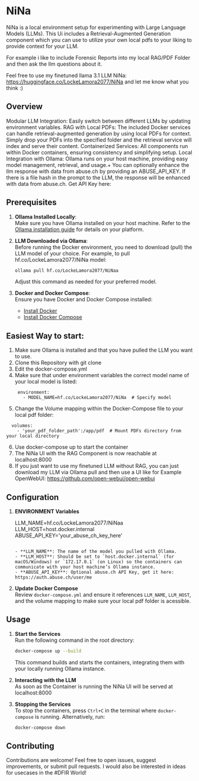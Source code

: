 # NiNa

NiNa is a local environment setup for experimenting with Large Language Models (LLMs).
This Ui includes a Retrieval-Augmented Generation component which you can use to utilize your own local pdfs to your liking to provide context for your LLM.

For example i like to include Forensic Reports into my local RAG/PDF Folder and then ask the llm questions about it.

Feel free to use my finetuned llama 3.1 LLM NiNa: https://huggingface.co/LockeLamora2077/NiNa and let me know what you think :)


## Overview


Modular LLM Integration: Easily switch between different LLMs by updating environment variables.
RAG with Local PDFs: The included Docker services can handle retrieval-augmented generation by using local PDFs for context. Simply drop your PDFs into the specified folder and the retrieval service will index and serve their content.
Containerized Services: All components run within Docker containers, ensuring consistency and simplifying setup.
Local Integration with Ollama: Ollama runs on your host machine, providing easy model management, retrieval, and usage.+
You can optionally enhance the llm response with data from abuse.ch by providing an ABUSE_API_KEY. 
If there is a file hash in the prompt to the LLM, the response will be enhanced with data from abuse.ch.
Get API Key here:


## Prerequisites

1. **Ollama Installed Locally**:  
   Make sure you have Ollama installed on your host machine. Refer to the [Ollama installation guide](https://docs.ollama.ai/getting-started/installation) for details on your platform.

2. **LLM Downloaded via Ollama**:  
   Before running the Docker environment, you need to download (pull) the LLM model of your choice. For example, to pull hf.co/LockeLamora2077/NiNa model:
   ```bash
   ollama pull hf.co/LockeLamora2077/NiNaa
   ```
   
   Adjust this command as needed for your preferred model.

3. **Docker and Docker Compose**:  
   Ensure you have Docker and Docker Compose installed:
   - [Install Docker](https://docs.docker.com/get-docker/)
   - [Install Docker Compose](https://docs.docker.com/compose/install/)
  
## Easiest Way to start:
1. Make sure Ollama is installed and that you have pulled the LLM you want to use.
2. Clone this Repository with git clone
3. Edit the docker-compose.yml
4. Make sure that under environment variables the correct model name of your local model is listed:
   ```
    environment:
      - MODEL_NAME=hf.co/LockeLamora2077/NiNa  # Specify model
   ```
5. Change the Volume mapping within the Docker-Compose file to your local pdf folder:
  ```
    volumes:
      - 'your_pdf_folder_path':/app/pdf  # Mount PDFs directory from your local directory
```
6. Use docker-compose up to start the container
7. The NiNa UI with the RAG Component is now reachable at localhost:8000
8. If you just want to use my finetuned LLM without RAG, you can just download my LLM via Ollama pull and then use a UI like for Example OpenWebUI: https://github.com/open-webui/open-webui

## Configuration

1. **ENVIRONMENT Variables**  

   LLM_NAME=hf.co/LockeLamora2077/NiNaa
   LLM_HOST=host.docker.internal
   ABUSE_API_KEY='your_abuse_ch_key_here'
   ```

   - **LLM_NAME**: The name of the model you pulled with Ollama.
   - **LLM_HOST**: Should be set to `host.docker.internal` (for macOS/Windows) or `172.17.0.1` (on Linux) so the containers can communicate with your host machine’s Ollama instance.
   - **ABUSE_API_KEY**: Optional abuse.ch API Key, get it here: https://auth.abuse.ch/user/me

2. **Update Docker Compose**  
   Review `docker-compose.yml` and ensure it references `LLM_NAME`, `LLM_HOST`, and the volume mapping to make sure your local pdf folder is acessible. 

## Usage

1. **Start the Services**  
   Run the following command in the root directory:
   ```bash
   docker-compose up --build
   ```

   This command builds and starts the containers, integrating them with your locally running Ollama instance.

2. **Interacting with the LLM**  
    As soon as the Container is running the NiNa UI will be served at localhost:8000

3. **Stopping the Services**  
   To stop the containers, press `Ctrl+C` in the terminal where `docker-compose` is running. Alternatively, run:
   ```bash
   docker-compose down
   ```

## Contributing

Contributions are welcome! Feel free to open issues, suggest improvements, or submit pull requests.
I would also be interested in ideas for usecases in the #DFIR World!
